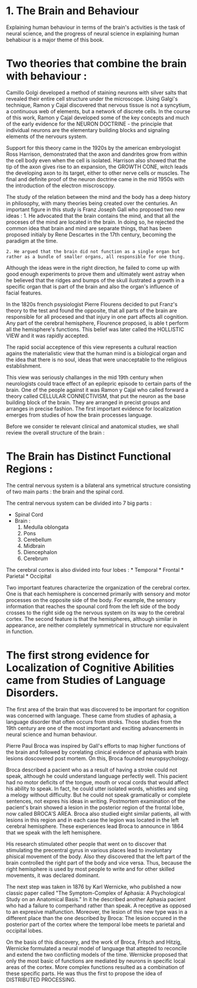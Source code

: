 

#	1. The Brain and Behaviour


Explaining human behaviour in terms of the brain's activities is the task of neural science, and the progress of neural science in explaining human behabiour is a major theme of this book. 

# Two theories that combine the brain with behaviour :

Camillo Golgi developed a method of staining neurons with silver salts that revealed their entire cell structure under the microscope. Using Galgi's technique, Ramon y Cajal discovered that nervous tissue is not a syncytium, a continuous web of elements, but a network of discrete cells. In the course of this work, Ramon y Cajal developed some of the key concepts and much of the early evidence for the NEURON DOCTRINE - the principle that individual neurons are the elementary building blocks and signaling elements of the nervours system. 

Support for this theory came in the 1920s by the american embryologist Ross Harrison, demonstrated that the axon and dandrites grow from within the cell body even when the cell is isolated. Harrison also showed that the tip of the axon gives rise to an expansion, the GROWTH CONE, witch leads the developing axon to its target, either to other nerve cells or muscles.  The final and definite proof of the neuron doctrine came in the mid 1950s with the introduction of the electron miscroscopy. 



The study of the relation between the mind and the body has a deep history in philosophy, with many theories being created over the centuries. An important figure in this study is Franz Joseph Gall who proposed two new ideas :
	1. He advocated that the brain contains the mind, and that all the proceses of the mind are located in the brain. In doing so, he rejected the common idea that brain and mind are separate things, that has been proposed initialy by Rene Descartes in the 17th century, becoming the paradigm at the time.
	
	2. He argued that the brain did not function as a single organ but rather as a bundle of smaller organs, all responsible for one thing. 

Although the ideas were in the right direction, he failed to come up with good enough experiments to prove them and ultimately went astray when he believed that the ridges and bumps of the skull ilustrated a growth in a specific organ that is part of the brain and also the organ's influence of facial features. 


In the 1820s french psysiologist Pierre Flourens decided to put Franz's theory to the test and found the opposite, that all parts of the brain are responsible for all procesed and that injury in one part affects all cognition. Any part of the cerebral hemisphere, Flourence proposed, is able t perform all the hemisphere's functions. This belief was later called the HOLLISTIC VIEW and it was rapidly accepted. 

The rapid social acceptence of this view represents a cultural reaction agains the materialistic view that the human mind is a biological organ and the idea that there is no soul, ideas that were unacceptable to the religious establishment. 


This view was seriously challanges in the mid 19th century when neurologists could trace effect of an epilepric episode to certain parts of the brain.  One of the people against it was Ramon y Cajal who called forward a theory called CELLULAR CONNECTIVISM, that put the neuron as the base building block of the brain. They are arranged in precist groups and arranges in precise fashion. The first important evidence for localization emerges from studies of how the brain processes language. 

Before we consider te relevant clinical and anatomical studies, we shall review the overall structure of the brain : 


# The Brain has Distinct Functional Regions :


The central nervous system is a bilateral ans symetrical structure consisting of two main parts : the brain and the spinal cord. 

The central nervous system can be divided into 7 big parts :

* Spinal Cord
* Brain :
	1. Medulla oblongata
	2. Pons
	3. Cerebellum
	4. Midbrain
	5. Diencephalon
	6. Cerebrum

The cerebral cortex is also divided into four lobes :
	* Temporal
	* Frontal
	* Parietal
	* Occipital

Two important features characterize the organization of the cerebral cortex. One is that each hemisphere is concerned primarily with sensory and motor processes on the opposite side of the body. For example, the sensory information that reaches the spounal cord from the left side of the body crosses to the right side og the nervous system on its way to the cerebral cortex.  The second feature is that the hemispheres, although similar in appearance, are neither completely symmetrical in structure nor equivalent in function.



# The first strong evidence for Localization of Cognitive Abilities came from Studies of Language Disorders.

The first area of the brain that was discovered to be important for cognition was concerned with language. These came from studies of aphasia, a language disorder that often occurs from stroks. Those studies from the 19th century are one of the most important and exciting advancements in neural science and human behaviour. 

Pierre Paul Broca was inspired by Gall's efforts to map higher functions of the brain and followed by corelating clinical evidence of aphasia with brain lesions doscovered post mortem. On this, Broca founded neuropsychology. 

Broca described a pacient who as a result of having a stroke could not speak, although he could understand language perfectly well. This pacient had no motor deficits of the tongue, mouth or vocal cords that would affect his ability to speak. In fact, he could utter isolated words, whistles and sing a melogy without difficulty. But he could not speak gramatically or complete sentences, not expres his ideas in writing. Postmortem examination of the pacient's brain showed a lesion in the posterior region of the frontal lobe, now called BROCA'S AREA. Broca also studied eight similar patients, all with lesions in this region and in each case the legion was located in the left cerebral hemisphere. These experiences lead Broca to announce in 1864 that we speak with the left hemisphere.

His research stimulated other people that went on to discover that stimulating the precentral gyrus in various places lead to involuntary phisical movement of the body. Also they discovered that the left part of the brain controlled the right part of the body and vice versa. Thus, because the right hemisphere is used by most people to write and for other skilled movements, it was declared dominant.

The next step was taken in 1876 by Karl Wernicke, who published a now classic paper called "The Symptom-Complex of Aphasia: A Psychological Study on an Anatomical Basis." In it he described another Aphasia pacient who had a failure to comperhand rather than speak. A receptive as opposed to an expresive malfunction. Moreover, the lesion of this new type was in a different place than the one described by Broca: The lesion occured in the posterior part of the cortex where the temporal lobe meets te parietal and occipital lobes.

On the basis of this discovery, and the work of Broca, Fritsch and Hitzig, Wernicke formulated a neural model of language that attepted to reconcile and extend the two conflicting models of the time. Wernicke proposed that only the most basic of functions are mediated by neurons in specific local areas of the cortex. More complex functions resulted as a combination of these specific parts. He was thus the first to propose the idea of DISTRIBUTED PROCESSING.
 
